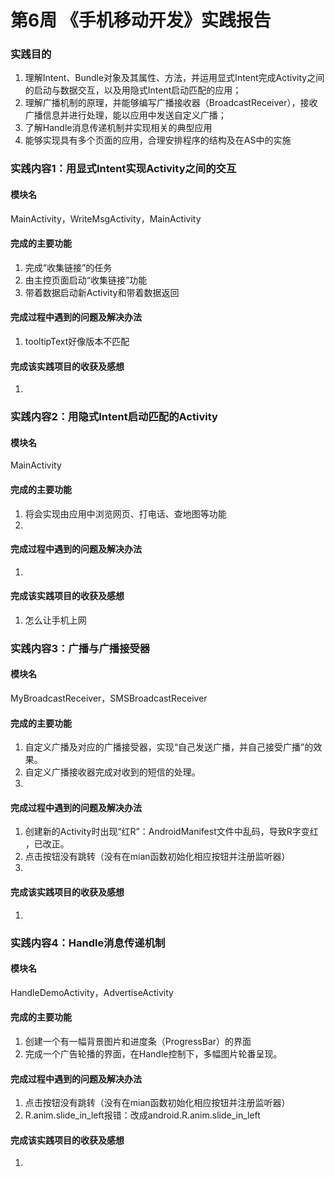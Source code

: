 # 第6周 《手机移动开发》实践报告
### 实践目的
1. 理解Intent、Bundle对象及其属性、方法，并运用显式Intent完成Activity之间的启动与数据交互，以及用隐式Intent启动匹配的应用；
1. 理解广播机制的原理，并能够编写广播接收器（BroadcastReceiver），接收广播信息并进行处理，能以应用中发送自定义广播；
1. 了解Handle消息传递机制并实现相关的典型应用
1. 能够实现具有多个页面的应用，合理安排程序的结构及在AS中的实施
### 实践内容1：用显式Intent实现Activity之间的交互
#### 模块名
MainActivity，WriteMsgActivity，MainActivity
#### 完成的主要功能
1. 完成“收集链接”的任务
1. 由主控页面启动“收集链接”功能
1. 带着数据启动新Activity和带着数据返回
#### 完成过程中遇到的问题及解决办法
1. tooltipText好像版本不匹配
#### 完成该实践项目的收获及感想
1. 
### 实践内容2：用隐式Intent启动匹配的Activity
#### 模块名
MainActivity
#### 完成的主要功能
1. 将会实现由应用中浏览网页、打电话、查地图等功能
1. 
#### 完成过程中遇到的问题及解决办法
1. 
#### 完成该实践项目的收获及感想
1. 怎么让手机上网
### 实践内容3：广播与广播接受器
#### 模块名
MyBroadcastReceiver，SMSBroadcastReceiver
#### 完成的主要功能
1. 自定义广播及对应的广播接受器，实现“自己发送广播，并自己接受广播”的效果。
1. 自定义广播接收器完成对收到的短信的处理。
1. 
#### 完成过程中遇到的问题及解决办法
1. 创建新的Activity时出现“红R”：AndroidManifest文件中乱码，导致R字变红
，已改正。
1. 点击按钮没有跳转（没有在mian函数初始化相应按钮并注册监听器）
1. 
#### 完成该实践项目的收获及感想
1. 
### 实践内容4：Handle消息传递机制
#### 模块名
HandleDemoActivity，AdvertiseActivity
#### 完成的主要功能
1. 创建一个有一幅背景图片和进度条（ProgressBar）的界面
1. 完成一个广告轮播的界面，在Handle控制下，多幅图片轮番呈现。
#### 完成过程中遇到的问题及解决办法
1. 点击按钮没有跳转（没有在mian函数初始化相应按钮并注册监听器）
1. R.anim.slide_in_left报错：改成android.R.anim.slide_in_left
#### 完成该实践项目的收获及感想
1. 